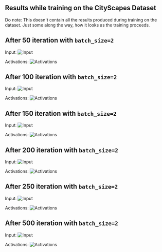 ## Results while training on the CityScapes Dataset

Do note: This doesn't contain all the results produced during training on the dataset. Just some along the way, how it looks as the training
proceeds.

## After 50 iteration with `batch_size=2`

Input:
![Input](https://lh3.googleusercontent.com/-8mSdHCZ_Y-0/XHp4n9nXSDI/AAAAAAAAAWY/sN8vbOmBJb07uVghvWOAzlJ7OYqxozdHwCL0BGAYYCw/h269/2019-03-02.png)

Activations:
![Activations](https://lh3.googleusercontent.com/-JFbreEQT2Yw/XHp0ZGG5fwI/AAAAAAAAAWI/R3zH5dzHddwTPeOQw3HNfWRE5ij9JU9vACL0BGAYYCw/h578/2019-03-02.png)

## After 100 iteration with `batch_size=2`

Input:
![Input](https://lh3.googleusercontent.com/-w3VwzCuArKc/XHp4sxUwaWI/AAAAAAAAAWg/lLgT0Vl1GXkOLOCGTXZ4rUNIRX8eSnxUQCL0BGAYYCw/h269/2019-03-02.png)

Activations:
![Activations](https://lh3.googleusercontent.com/-8mJ2l1lKCv4/XHp4u1jbNhI/AAAAAAAAAWo/DMnuEfs5Ls8thBWTezkGVipS3zBqolpggCL0BGAYYCw/h578/2019-03-02.png)

## After 150 iteration with `batch_size=2`

Input:
![Input](https://lh3.googleusercontent.com/-D7oQvDWQBrk/XHp5GVzfDwI/AAAAAAAAAWs/rd_ORpIrh-U90OptEn-pszKH43QrAsLcgCL0BGAYYCw/h269/2019-03-02.png)

Activations:
![Activations](https://lh3.googleusercontent.com/-1l4Siwhn8po/XHp5Iatr1PI/AAAAAAAAAWw/N-ab8qAByhgBG7GcmPd6Kz_VyjxPZS90QCL0BGAYYCw/h578/2019-03-02.png)

## After 200 iteration with `batch_size=2`

Input:
![Input](https://lh3.googleusercontent.com/-oNCQMuN7i70/XHp5XSztZYI/AAAAAAAAAW0/L8zjuUeubncQv9MbcB6__CUNWl9IIEVKwCL0BGAYYCw/h269/2019-03-02.png)

Activations:
![Activations](https://lh3.googleusercontent.com/-yRkwEJ77_1U/XHp5Zs0oZOI/AAAAAAAAAW4/XBlO9btzNPs_EuJv8OMPSk1ucRMV3NRFACL0BGAYYCw/h578/2019-03-02.png)

## After 250 iteration with `batch_size=2`

Input:
![Input](https://lh3.googleusercontent.com/-DtCCEXFwIYI/XHp5cS7Bn4I/AAAAAAAAAW8/QZZ2YwyHLUcr6Wp7kQfwa8HGmrub5sVOQCL0BGAYYCw/h269/2019-03-02.png)

Activations:
![Activations](https://lh3.googleusercontent.com/-nQ8DuYoow98/XHp5fZh91II/AAAAAAAAAXA/Ho70JLqmvngmc_gy5MRht9obzNJ5W_1-QCL0BGAYYCw/h578/2019-03-02.png)

## After 500 iteration with `batch_size=2`

Input:
![Input]()

Activations:
![Activations]()




